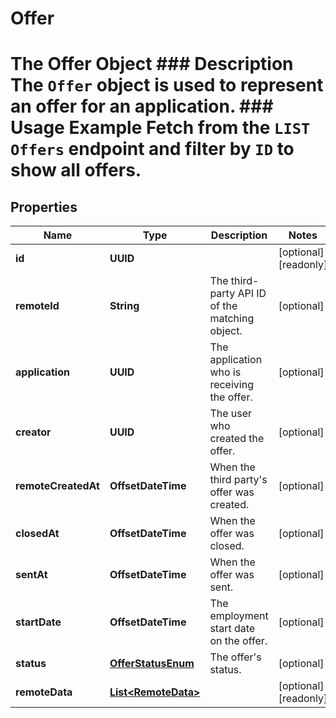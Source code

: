 

# Offer

# The Offer Object ### Description The `Offer` object is used to represent an offer for an application.  ### Usage Example Fetch from the `LIST Offers` endpoint and filter by `ID` to show all offers.
## Properties

Name | Type | Description | Notes
------------ | ------------- | ------------- | -------------
**id** | **UUID** |  |  [optional] [readonly]
**remoteId** | **String** | The third-party API ID of the matching object. |  [optional]
**application** | **UUID** | The application who is receiving the offer. |  [optional]
**creator** | **UUID** | The user who created the offer. |  [optional]
**remoteCreatedAt** | **OffsetDateTime** | When the third party&#39;s offer was created. |  [optional]
**closedAt** | **OffsetDateTime** | When the offer was closed. |  [optional]
**sentAt** | **OffsetDateTime** | When the offer was sent. |  [optional]
**startDate** | **OffsetDateTime** | The employment start date on the offer. |  [optional]
**status** | [**OfferStatusEnum**](OfferStatusEnum.md) | The offer&#39;s status. |  [optional]
**remoteData** | [**List&lt;RemoteData&gt;**](RemoteData.md) |  |  [optional] [readonly]



